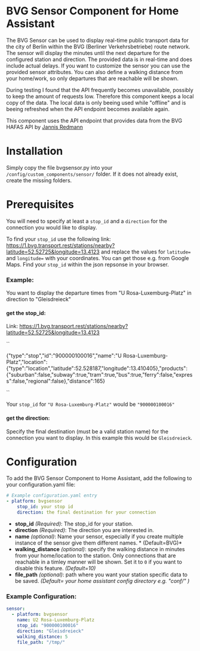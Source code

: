 # BVG Sensor Component for Home Assistant

The BVG Sensor can be used to display real-time public transport data for the city of Berlin within the BVG (Berliner Verkehrsbetriebe) route network. 
The sensor will display the minutes until the next departure for the configured station and direction. The provided data is in real-time and does include actual delays. If you want to customize the sensor you can use the provided sensor attributes. You can also define a walking distance from your home/work, so only departures that are reachable will be shown. 

During testing I found that the API frequently becomes unavailable, possibly to keep the amount of requests low. Therefore this component keeps a local copy of the data. The local data is only beeing used while "offline" and is beeing refreshed when the API endpoint becomes available again. 

This component uses the API endpoint that provides data from the BVG HAFAS API by [Jannis Redmann](https://github.com/derhuerst/)

# Installation

Simply copy the file bvgsensor.py into your ``/config/custom_components/sensor/`` folder. If it does not already exist, create the missing folders.

# Prerequisites

You will need to specify at least a ``stop_id`` and a ``direction`` for the connection you would like to display.

To find your ``stop_id`` use the following link: https://1.bvg.transport.rest/stations/nearby?latitude=52.52725&longitude=13.4123 and replace the values for ```latitude=``` and ```longitude=``` with your coordinates. You can get those e.g. from Google Maps.
Find your `stop_id` within the json repsonse in your browser. 

### Example:
You want to display the departure times from "U Rosa-Luxemburg-Platz" in direction to "Gleisdreieck"

#### get the stop_id:

Link: https://1.bvg.transport.rest/stations/nearby?latitude=52.52725&longitude=13.4123

``

{"type":"stop","id":"900000100016","name":"U Rosa-Luxemburg-Platz","location":{"type":"location","latitude":52.528187,"longitude":13.410405},"products":{"suburban":false,"subway":true,"tram":true,"bus":true,"ferry":false,"express":false,"regional":false},"distance":165}

``

Your ``stop_id`` for ``"U Rosa-Luxemburg-Platz"`` would be ``"900000100016"``

#### get the direction:

Specify the final destination (must be a valid station name) for the connection you want to display. In this example this would be ``Gleisdreieck``. 

# Configuration

To add the BVG Sensor Component to Home Assistant, add the following to your configuration.yaml file:

```yaml
# Example configuration.yaml entry
- platform: bvgsensor
    stop_id: your stop id
    direction: the final destination for your connection
````

- **stop_id** *(Required)*: The stop_id for your station.
- **direction** *(Required)*: The direction you are interested in.
- **name** *(optional)*: Name your sensor, especially if you create multiple instance of the sensor give them different names. * (Default=BVG)*
- **walking_distance** *(optional)*: specify the walking distance in minutes from your home/location to the station. Only connections that are reachable in a timley manner will be shown. Set it to ``0`` if you want to disable this feature. *(Default=10)*
- **file_path** *(optional)*: path where you want your station specific data to be saved. *(Default= your home assistant config directory e.g. "conf/" )*

### Example Configuration:
```yaml
sensor:
  - platform: bvgsensor
    name: U2 Rosa-Luxemburg-Platz
    stop_id: "900000100016"
    direction: "Gleisdreieck"
    walking_distance: 5
    file_path: "/tmp/"
```
